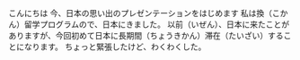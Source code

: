 こんにちは
今、日本の思い出のプレゼンテーションをはじめます
私は換（こかん）留学プログラムので、日本にきました。
以前（いぜん）、日本に来たことがありますが、今回初めて日本に長期間（ちょうきかん）滞在（たいざい）することになります。
ちょっと緊張したけど、わくわくした。
